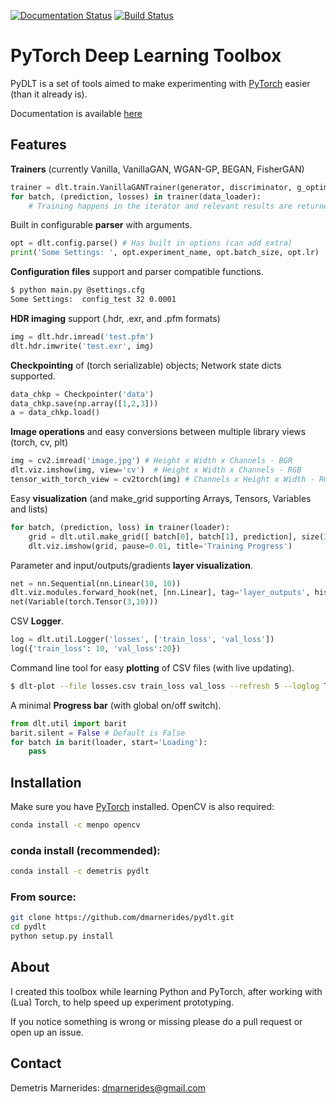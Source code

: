 [![Documentation Status](https://readthedocs.org/projects/pydlt/badge/?version=latest)](http://pydlt.readthedocs.io/en/latest/?badge=latest)
[![Build Status](https://travis-ci.org/dmarnerides/pydlt.svg?branch=master)](https://travis-ci.org/dmarnerides/pydlt)

# PyTorch Deep Learning Toolbox

PyDLT is a set of tools aimed to make experimenting with [PyTorch](http://pytorch.org/)
easier (than it already is).

Documentation is available [here](http://pydlt.readthedocs.io/)

## Features

**Trainers** (currently Vanilla, VanillaGAN, WGAN-GP, BEGAN, FisherGAN)

```python
trainer = dlt.train.VanillaGANTrainer(generator, discriminator, g_optim, d_optim)
for batch, (prediction, losses) in trainer(data_loader):
    # Training happens in the iterator and relevant results are returned for each step
```
Built in configurable **parser** with arguments.

```python
opt = dlt.config.parse() # Has built in options (can add extra)
print('Some Settings: ', opt.experiment_name, opt.batch_size, opt.lr)
```

**Configuration files** support and parser compatible functions.

```bash
$ python main.py @settings.cfg
Some Settings:  config_test 32 0.0001
```

**HDR imaging** support (.hdr, .exr, and .pfm formats)

```python
img = dlt.hdr.imread('test.pfm')
dlt.hdr.imwrite('test.exr', img)
```

**Checkpointing** of (torch serializable) objects; Network state dicts supported.

```python
data_chkp = Checkpointer('data')
data_chkp.save(np.array([1,2,3]))
a = data_chkp.load()
```

**Image operations** and easy conversions between multiple library views (torch, cv, plt)

```python
img = cv2.imread('image.jpg') # Height x Width x Channels - BGR
dlt.viz.imshow(img, view='cv')  # Height x Width x Channels - RGB
tensor_with_torch_view = cv2torch(img) # Channels x Height x Width - RGB
```

Easy **visualization** (and make_grid supporting Arrays, Tensors, Variables and lists)

```python
for batch, (prediction, loss) in trainer(loader):
    grid = dlt.util.make_grid([ batch[0], batch[1], prediction], size(3, opt.batch_size))
    dlt.viz.imshow(grid, pause=0.01, title='Training Progress')
```

Parameter and input/outputs/gradients **layer visualization**.

```python
net = nn.Sequential(nn.Linear(10, 10))
dlt.viz.modules.forward_hook(net, [nn.Linear], tag='layer_outputs', histogram=False)
net(Variable(torch.Tensor(3,10)))
```

CSV **Logger**.

```python
log = dlt.util.Logger('losses', ['train_loss', 'val_loss'])
log({'train_loss': 10, 'val_loss':20})
```

Command line tool for easy **plotting** of CSV files (with live updating).

```bash
$ dlt-plot --file losses.csv train_loss val_loss --refresh 5 --loglog True --tail 100
```

A minimal **Progress bar** (with global on/off switch).

```python
from dlt.util import barit
barit.silent = False # Default is False
for batch in barit(loader, start='Loading'):
    pass
```

## Installation

Make sure you have [PyTorch](http://pytorch.org/) installed. OpenCV is also required:

```bash    
conda install -c menpo opencv
```

### conda install (recommended):

```bash
conda install -c demetris pydlt
```

### From source:

```bash
git clone https://github.com/dmarnerides/pydlt.git
cd pydlt
python setup.py install
```

## About

I created this toolbox while learning Python and PyTorch, after working with
(Lua) Torch, to help speed up experiment prototyping.

If you notice something is wrong or missing please do a pull request or
open up an issue.


## Contact

Demetris Marnerides: dmarnerides@gmail.com